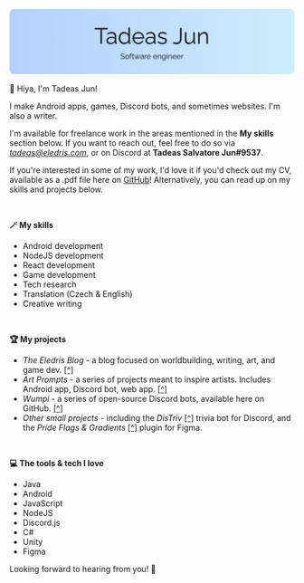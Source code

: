 ![header](github/header.png)

👋 Hiya, I'm Tadeas Jun!

I make Android apps, games, Discord bots, and sometimes websites. I'm also a writer.

I'm available for freelance work in the areas mentioned in the **My skills** section below. If you want to reach out, feel free to do so via *tadeas@eledris.com*, or on Discord at **Tadeas Salvatore Jun#9537**.

If you're interested in some of my work, I'd love it if you'd check out my CV, available as a .pdf file here on [GitHub](/TadeasJun_CV.pdf)! Alternatively, you can read up on my skills and projects below.

&nbsp; &nbsp; 

**🪄  My skills**
- Android development
- NodeJS development
- React development
- Game development
- Tech research
- Translation (Czech & English)
- Creative writing

&nbsp; &nbsp; 

**🏆  My projects**
- *The Eledris Blog* - a blog focused on worldbuilding, writing, art, and game dev. [[^]](https://eledris.com/)
- *Art Prompts* - a series of projects meant to inspire artists. Includes Android app, Discord bot, web app. [[^]](https://artprompts.app/)
- *Wumpi* - a series of open-source Discord bots, available here on GitHub. [[^]](https://github.com/stars/Tadeas-Jun/lists/wumpi/)
- *Other small projects* - including the *DisTriv* [[^]](https://discord.com/api/oauth2/authorize?client_id=836169090380070942&permissions=2147483648&scope=bot%20applications.commands) trivia bot for Discord, and the *Pride Flags & Gradients* [[^]](https://github.com/Tadeas-Jun/figma-pride) plugin for Figma.

&nbsp; &nbsp; 

**💻  The tools & tech I love**
- Java
- Android
- JavaScript
- NodeJS
- Discord.js
- C#
- Unity
- Figma

Looking forward to hearing from you! 💖
